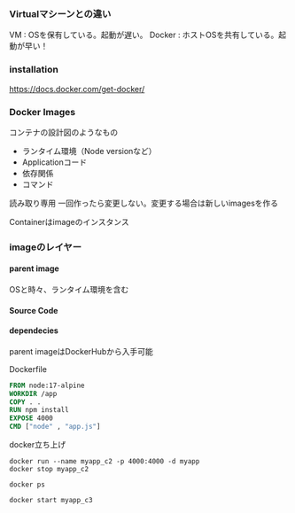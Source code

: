 ### Virtualマシーンとの違い
VM : OSを保有している。起動が遅い。
Docker : ホストOSを共有している。起動が早い！

### installation
https://docs.docker.com/get-docker/

### Docker Images
コンテナの設計図のようなもの
- ランタイム環境（Node versionなど）
- Applicationコード
- 依存関係
- コマンド

読み取り専用
一回作ったら変更しない。変更する場合は新しいimagesを作る

Containerはimageのインスタンス

### imageのレイヤー
#### parent image
OSと時々、ランタイム環境を含む

#### Source Code

#### dependecies

parent imageはDockerHubから入手可能


Dockerfile
```dockerfile
FROM node:17-alpine
WORKDIR /app
COPY . .
RUN npm install
EXPOSE 4000
CMD ["node" , "app.js"]
```

docker立ち上げ
```
docker run --name myapp_c2 -p 4000:4000 -d myapp
docker stop myapp_c2
```

```
docker ps
```

```
docker start myapp_c3
```